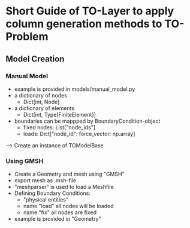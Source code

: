 # Short Guide of TO-Layer to apply column generation methods to TO-Problem

## Model Creation
### Manual Model
- example is provided in models/manual_model.py 
- a dictionary of nodes
  - Dict[int, Node]
- a dictionary of elements
  - Dict[int, Type[FiniteElement]]
- boundaries can be mappped by BoundaryCondition-object
  - fixed nodes: List["node_ids"]
  - loads: Dict["node_id": force_vector: np.array]

--> Create an instance of TOModelBase

### Using GMSH
- Create a Geometry and mesh using "GMSH"
- export mesh as .msh-file
- "meshparser" is used to load a Meshfile
- Defining Boundary Conditions:
  - "physical entities"
  - name "load" all nodes will be loaded
  - name "fix" all nodes are fixed
- example is provided in "Geometry"